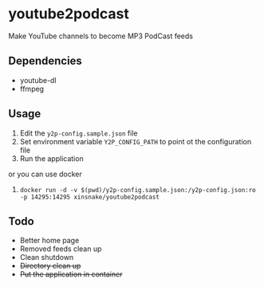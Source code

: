 # youtube2podcast
Make YouTube channels to become MP3 PodCast feeds

## Dependencies

- youtube-dl
- ffmpeg

## Usage

1. Edit the `y2p-config.sample.json` file
1. Set environment variable `Y2P_CONFIG_PATH` to point ot the configuration file
1. Run the application

or you can use docker

1. `docker run -d -v $(pwd)/y2p-config.sample.json:/y2p-config.json:ro -p 14295:14295 xinsnake/youtube2podcast`

## Todo

- Better home page
- Removed feeds clean up
- Clean shutdown
- ~~Directory clean up~~
- ~~Put the application in container~~